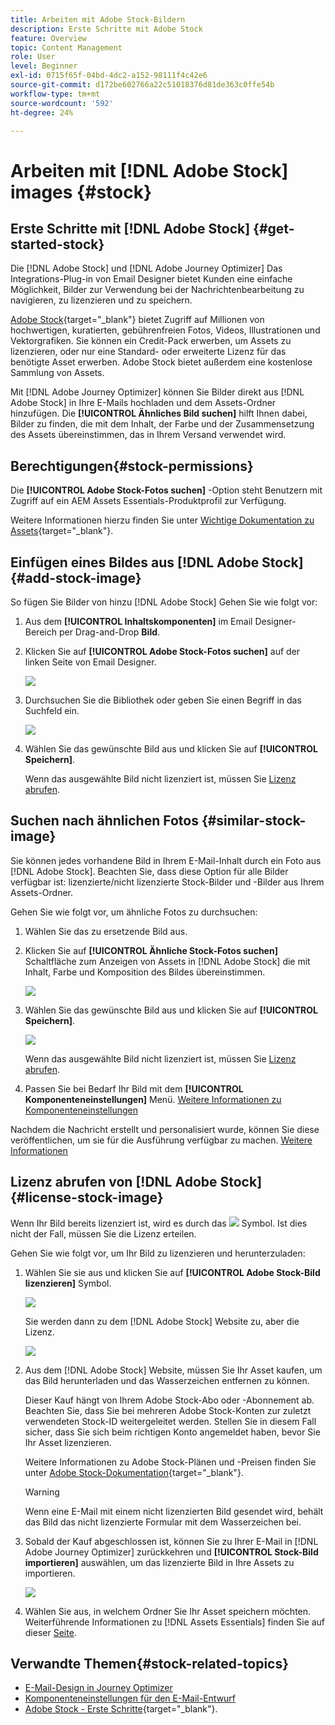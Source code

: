 ```yaml
---
title: Arbeiten mit Adobe Stock-Bildern
description: Erste Schritte mit Adobe Stock
feature: Overview
topic: Content Management
role: User
level: Beginner
exl-id: 0715f65f-04bd-4dc2-a152-98111f4c42e6
source-git-commit: d172be602766a22c51018376d81de363c0ffe54b
workflow-type: tm+mt
source-wordcount: '592'
ht-degree: 24%

---
```


# Arbeiten mit [!DNL Adobe Stock] images {#stock}

## Erste Schritte mit [!DNL Adobe Stock] {#get-started-stock}

Die [!DNL Adobe Stock] und [!DNL Adobe Journey Optimizer] Das Integrations-Plug-in von Email Designer bietet Kunden eine einfache Möglichkeit, Bilder zur Verwendung bei der Nachrichtenbearbeitung zu navigieren, zu lizenzieren und zu speichern.

[Adobe Stock](https://helpx.adobe.com/stock/get-started.html){target=&quot;_blank&quot;} bietet Zugriff auf Millionen von hochwertigen, kuratierten, gebührenfreien Fotos, Videos, Illustrationen und Vektorgrafiken. Sie können ein Credit-Pack erwerben, um Assets zu lizenzieren, oder nur eine Standard- oder erweiterte Lizenz für das benötigte Asset erwerben. Adobe Stock bietet außerdem eine kostenlose Sammlung von Assets.

Mit [!DNL Adobe Journey Optimizer] können Sie Bilder direkt aus [!DNL Adobe Stock] in Ihre E-Mails hochladen und dem Assets-Ordner hinzufügen. Die **[!UICONTROL Ähnliches Bild suchen]** hilft Ihnen dabei, Bilder zu finden, die mit dem Inhalt, der Farbe und der Zusammensetzung des Assets übereinstimmen, das in Ihrem Versand verwendet wird.

## Berechtigungen{#stock-permissions}

Die **[!UICONTROL Adobe Stock-Fotos suchen]** -Option steht Benutzern mit Zugriff auf ein AEM Assets Essentials-Produktprofil zur Verfügung.

Weitere Informationen hierzu finden Sie unter [Wichtige Dokumentation zu Assets](https://experienceleague.adobe.com/docs/experience-manager-assets-essentials/help/get-started-admins/deploy-administer.html#add-users-to-essentials){target=&quot;_blank&quot;}.

## Einfügen eines Bildes aus [!DNL Adobe Stock] {#add-stock-image}

So fügen Sie Bilder von hinzu [!DNL Adobe Stock] Gehen Sie wie folgt vor:

1. Aus dem **[!UICONTROL Inhaltskomponenten]** im Email Designer-Bereich per Drag-and-Drop **Bild**.

1. Klicken Sie auf **[!UICONTROL Adobe Stock-Fotos suchen]** auf der linken Seite von Email Designer.

   ![](assets/stock-find-photos.png)

1. Durchsuchen Sie die Bibliothek oder geben Sie einen Begriff in das Suchfeld ein.

   ![](assets/stock-select-from-lib.png)

1. Wählen Sie das gewünschte Bild aus und klicken Sie auf **[!UICONTROL Speichern]**.

   Wenn das ausgewählte Bild nicht lizenziert ist, müssen Sie [Lizenz abrufen](#license-stock-image).


## Suchen nach ähnlichen Fotos {#similar-stock-image}

Sie können jedes vorhandene Bild in Ihrem E-Mail-Inhalt durch ein Foto aus [!DNL Adobe Stock]. Beachten Sie, dass diese Option für alle Bilder verfügbar ist: lizenzierte/nicht lizenzierte Stock-Bilder und -Bilder aus Ihrem Assets-Ordner.

Gehen Sie wie folgt vor, um ähnliche Fotos zu durchsuchen:

1. Wählen Sie das zu ersetzende Bild aus.
1. Klicken Sie auf **[!UICONTROL Ähnliche Stock-Fotos suchen]** Schaltfläche zum Anzeigen von Assets in [!DNL Adobe Stock] die mit Inhalt, Farbe und Komposition des Bildes übereinstimmen.

   ![](assets/stock-similar.png)

1. Wählen Sie das gewünschte Bild aus und klicken Sie auf **[!UICONTROL Speichern]**.

   ![](assets/stock-similar-results.png)

   Wenn das ausgewählte Bild nicht lizenziert ist, müssen Sie [Lizenz abrufen](#license-stock-image).

1. Passen Sie bei Bedarf Ihr Bild mit dem **[!UICONTROL Komponenteneinstellungen]** Menü. [Weitere Informationen zu Komponenteneinstellungen](content-components.md)

Nachdem die Nachricht erstellt und personalisiert wurde, können Sie diese veröffentlichen, um sie für die Ausführung verfügbar zu machen. [Weitere Informationen](../messages/publish-manage-message.md)


## Lizenz abrufen von [!DNL Adobe Stock] {#license-stock-image}

Wenn Ihr Bild bereits lizenziert ist, wird es durch das ![](assets/stock_10.png) Symbol. Ist dies nicht der Fall, müssen Sie die Lizenz erteilen.

Gehen Sie wie folgt vor, um Ihr Bild zu lizenzieren und herunterzuladen:

1. Wählen Sie sie aus und klicken Sie auf **[!UICONTROL Adobe Stock-Bild lizenzieren]** Symbol.

   ![](assets/stock-license-icon.png)

   Sie werden dann zu dem [!DNL Adobe Stock] Website zu, aber die Lizenz.

   ![](assets/stock-license-photo.png)

1. Aus dem [!DNL Adobe Stock] Website, müssen Sie Ihr Asset kaufen, um das Bild herunterladen und das Wasserzeichen entfernen zu können.

   Dieser Kauf hängt von Ihrem Adobe Stock-Abo oder -Abonnement ab. Beachten Sie, dass Sie bei mehreren Adobe Stock-Konten zur zuletzt verwendeten Stock-ID weitergeleitet werden. Stellen Sie in diesem Fall sicher, dass Sie sich beim richtigen Konto angemeldet haben, bevor Sie Ihr Asset lizenzieren.

   Weitere Informationen zu Adobe Stock-Plänen und -Preisen finden Sie unter [Adobe Stock-Dokumentation](https://stock.adobe.com/de/plans){target=&quot;_blank&quot;}.

   >[!WARNING]
   > Wenn eine E-Mail mit einem nicht lizenzierten Bild gesendet wird, behält das Bild das nicht lizenzierte Formular mit dem Wasserzeichen bei.

1. Sobald der Kauf abgeschlossen ist, können Sie zu Ihrer E-Mail in [!DNL Adobe Journey Optimizer] zurückkehren und **[!UICONTROL Stock-Bild importieren]** auswählen, um das lizenzierte Bild in Ihre Assets zu importieren.

   ![](assets/stock_6.png)

1. Wählen Sie aus, in welchem Ordner Sie Ihr Asset speichern möchten. Weiterführende Informationen zu [!DNL Assets Essentials] finden Sie auf dieser [Seite](assets-essentials.md#get-started-assets-essentials).

## Verwandte Themen{#stock-related-topics}

* [E-Mail-Design in Journey Optimizer](design-emails.md)
* [Komponenteneinstellungen für den E-Mail-Entwurf](content-components.md)
* [Adobe Stock - Erste Schritte](https://helpx.adobe.com/stock/get-started.html){target=&quot;_blank&quot;}.

